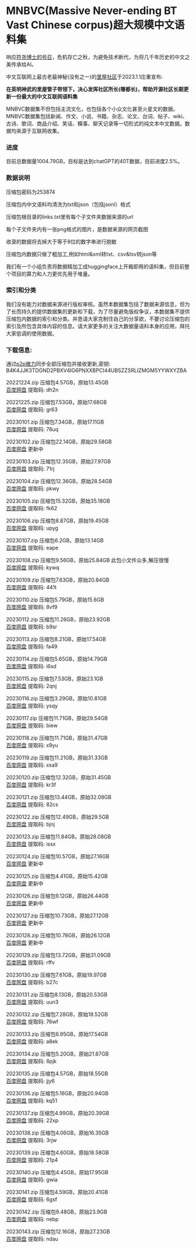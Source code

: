 # MNBVC(Massive Never-ending BT Vast Chinese corpus)超大规模中文语料集

响应[符尧博士的号召](https://yaofu.notion.site/GPT-3-5-360081d91ec245f29029d37b54573756)，危机存亡之秋，为避免技术断代，为将几千年历史的中文之美传承给AI。

中文互联网上最古老最神秘(没有之一)的[里屋社区](http://mnbvc.253874.net/)于2023.1.1庄重宣布:

**在英明神武的里屋管子带领下，决心发挥社区所长(哪都长)，帮助开源社区长期更新一份最大的中文互联网语料集**

MNBVC数据集不但包括主流文化，也包括各个小众文化甚至火星文的数据。MNBVC数据集包括新闻、作文、小说、书籍、杂志、论文、台词、帖子、wiki、古诗、歌词、商品介绍、笑话、糗事、聊天记录等一切形式的纯文本中文数据。数据均来源于互联网收集。

### 进度

目前总数据量1004.79GB，目标是达到chatGPT的40T数据，目前进度2.5%。

### 数据说明
压缩包密码为253874

压缩包内中文语料均清洗为txt和json（包括jsonl）格式

压缩包根目录的links.txt里有每个子文件夹数据来源的url

每个子文件夹内有一张png格式的图片，是数据来源的网页截图

收录的数据将去掉大于等于8位的数字串进行脱敏

压缩包内数据只做了粗加工,例如html&xml转txt、csv&tsv转json等

我们有一个小组负责将数据精加工成huggingface上开箱即用的语料集，但目前整个项目的算力和人力更优先用于堆量。

### 索引和分类

我们没有能力对数据来源进行版权审核。虽然本数据集包括了数据来源信息，但为了长而持久的提供数据集的更新和下载，为了尽量避免版权争议，本数据集不提供压缩包内数据的索引和分类。并恳请大家克制住自己的分享欲，不要讨论压缩包的索引及所包含具体内容的信息。请大家更多的关注大数据量语料本身的应用，拜托大家低调的使用数据。


### 下载信息:

通过[p2p微力](http://www.verysync.com/manual/)同步全部压缩包并接收更新,密钥: B4K4JJK3TDGND2PBXV4IG6PNXXBPCI44UBSZZSRLIZMGM5YYWXYZBA

20221224.zip 压缩包4.57GB，原始13.45GB   
[百度网盘](https://pan.baidu.com/s/19DWSU68IukKWQqoEgjuVRQ?pwd=dh2n) 提取码: dh2n 

20221225.zip 压缩包7.53GB，原始17.68GB   
[百度网盘](https://pan.baidu.com/s/1PXhoGY7g_GXpfKHi7Gyp9A?pwd=gr63) 提取码: gr63

20230101.zip 压缩包7.34GB，原始17.11GB   
[百度网盘](https://pan.baidu.com/s/1TLEkczf5_pQlWcXwLPPcEw?pwd=78uq) 提取码: 78uq  

20230102.zip 压缩包22.14GB，原始29.58GB   
[百度网盘]() 更新中 

20230103.zip 压缩包12.35GB，原始27.97GB   
[百度网盘](https://pan.baidu.com/s/1gbRuTqVCShb-_0x577cipw?pwd=71rj) 提取码: 71rj

20230104.zip 压缩包12.36GB，原始28.54GB   
[百度网盘](https://pan.baidu.com/s/1FxxJK3Il3F-AKd9tGXbcnw?pwd=pkwy) 提取码: pkwy 

20230105.zip 压缩包15.32GB，原始35.18GB   
[百度网盘](https://pan.baidu.com/s/14KT1Y24pXX5RYFUyQ1fIJw?pwd=fk62) 提取码: fk62 

20230106.zip 压缩包8.87GB，原始19.45GB   
[百度网盘](https://pan.baidu.com/s/1-t9olFvJsQsMAwgWTWtV2A?pwd=upyg) 提取码: upyg 

20230107.zip 压缩包6.2GB，原始13.14GB   
[百度网盘](https://pan.baidu.com/s/1NfuytYsAHqtACTs2Yfv-XA?pwd=eape) 提取码: eape  

20230108.zip 压缩包9.56GB，原始25.84GB  此包小文件众多,解压很慢   
[百度网盘](https://pan.baidu.com/s/1ZA3ljZ18LcLeUrjHyWH9Uw?pwd=kywq) 提取码: kywq 

20230109.zip 压缩包7.63GB，原始20.84GB   
[百度网盘](https://pan.baidu.com/s/1weZmOaz4SwHWf9-h8RdHBw?pwd=441t) 提取码: 441t 

20230110.zip 压缩包5.79GB，原始15.6GB   
[百度网盘](https://pan.baidu.com/s/1YjiYGe6AZfgR6qNFc9SwCw?pwd=8vf9) 提取码: 8vf9

20230112.zip 压缩包11.26GB，原始23.92GB   
[百度网盘](https://pan.baidu.com/s/1mtCQ8Sz7ImZ9U-0cM-qdcQ?pwd=b9sr) 提取码: b9sr

20230113.zip 压缩包8.21GB，原始17.54GB   
[百度网盘](https://pan.baidu.com/s/1tv6ghAgXuHO7nCqn7YVfjA?pwd=fa49) 提取码: fa49

20230114.zip 压缩包5.65GB，原始14.79GB   
[百度网盘](https://pan.baidu.com/s/18dY4-7TeJksStIVYXCkJlw?pwd=i6sd) 提取码: i6sd   

20230115.zip 压缩包7.53GB，原始23.1GB   
[百度网盘](https://pan.baidu.com/s/1NRz_0pz2XfhJRH8r59zYhQ?pwd=2qnj) 提取码: 2qnj   

20230116.zip 压缩包3.29GB，原始10.81GB   
[百度网盘](https://pan.baidu.com/s/1tIArlWw_pcoxEAtcYkrblg?pwd=ysqy) 提取码: ysqy 

20230117.zip 压缩包11.71GB，原始29.54GB   
[百度网盘](https://pan.baidu.com/s/1YgOMZjFAzx3WKSPEN056rg?pwd=biew) 提取码: biew  

20230118.zip 压缩包11.71GB，原始31.47GB   
[百度网盘](https://pan.baidu.com/s/1gFIbANFo4xU7GjE0zFBxLA?pwd=x9yu) 提取码: x9yu  

20230119.zip 压缩包11.21GB，原始31.33GB   
[百度网盘](https://pan.baidu.com/s/1h3QFWz-kQvvs38a7mcus_w?pwd=xsa9) 提取码: xsa9   

20230120.zip 压缩包12.32GB，原始31.45GB   
[百度网盘](https://pan.baidu.com/s/1PxwJE5JqEIpjBmEWqFLoMA?pwd=kr3f) 提取码: kr3f   

20230121.zip 压缩包13.44GB，原始32.08GB   
[百度网盘](https://pan.baidu.com/s/1dgUIxXaA14fO5ZzdCRHzYA?pwd=82cs) 提取码: 82cs    

20230122.zip 压缩包12.49GB，原始29.5GB   
[百度网盘](https://pan.baidu.com/s/18JwXVhakYsrvHW7pZL2vgQ?pwd=bjnj) 提取码: bjnj    

20230123.zip 压缩包11.84GB，原始28.08GB   
[百度网盘](https://pan.baidu.com/s/1l8JdVh6dC3mVaPWSbGrLUw?pwd=issx) 提取码: issx   

20230124.zip 压缩包10.57GB，原始27.16GB   
[百度网盘]() 更新中 

20230125.zip 压缩包4.41GB，原始15.42GB   
[百度网盘]() 更新中   

20230126.zip 压缩包9.12GB，原始26.44GB   
[百度网盘]() 更新中   

20230127.zip 压缩包10.73GB，原始27.12GB   
[百度网盘]() 更新中   

20230128.zip 压缩包10.78GB，原始26.12GB   
[百度网盘]() 更新中   

20230129.zip 压缩包13.72GB，原始31.09GB   
[百度网盘](https://pan.baidu.com/s/1qsNOpeFkFAsFnNmXQGTI_g?pwd=rffv) 提取码: rffv   

20230130.zip 压缩包7.61GB，原始19.97GB   
[百度网盘](https://pan.baidu.com/s/1rmKj0GNYsgrcgJzS2Z0B3A?pwd=b27c) 提取码: b27c   

20230131.zip 压缩包8.13GB，原始20.53GB   
[百度网盘](https://pan.baidu.com/s/1jyfZf8ZjjI5H8-_o7hBodA?pwd=uun3) 提取码: uun3   

20230132.zip 压缩包7.28GB，原始18.52GB   
[百度网盘](https://pan.baidu.com/s/1fgRkHilLQQsr_Z7FVjs3FQ?pwd=76wf) 提取码: 76wf   

20230133.zip 压缩包6.95GB，原始17.54GB   
[百度网盘](https://pan.baidu.com/s/1IaY6egHHSKjQlc3RZ_bhPw?pwd=a8ek) 提取码: a8ek   

20230134.zip 压缩包5.20GB，原始21.87GB   
[百度网盘](https://pan.baidu.com/s/16q2XG_iXu0B5Ip_Tq-HJkw?pwd=8pjk) 提取码: 8pjk   

20230135.zip 压缩包4.57GB，原始18.55GB   
[百度网盘](https://pan.baidu.com/s/1XuQFUbxenvn64JACk_TZYQ?pwd=jjy6) 提取码: jjy6   

20230136.zip 压缩包5.16GB，原始20.94GB   
[百度网盘](https://pan.baidu.com/s/1LqtjIAGeg3flQP_le-NcjA?pwd=kq51) 提取码: kq51   

20230137.zip 压缩包4.99GB，原始20.39GB   
[百度网盘](https://pan.baidu.com/s/1eagIBWbMwG5SJeGnPXVf6A?pwd=22xp) 提取码: 22xp   

20230138.zip 压缩包4.06GB，原始16.35GB   
[百度网盘](https://pan.baidu.com/s/1CdC-M9cCci3lPlqJcon86Q?pwd=3rjw) 提取码: 3rjw   

20230139.zip 压缩包4.60GB，原始18.58GB   
[百度网盘](https://pan.baidu.com/s/1A0-DWrr72jZSnuRs-umbfQ?pwd=21p4) 提取码: 21p4   

20230140.zip 压缩包4.45GB，原始17.95GB   
[百度网盘](https://pan.baidu.com/s/1JubTHBl_ausXJl6-4IuWSA?pwd=gwia) 提取码: gwia   

20230141.zip 压缩包4.59GB，原始20.41GB   
[百度网盘](https://pan.baidu.com/s/1PHNgGsYs5yTPWy7ix5amig?pwd=6gsf) 提取码: 6gsf   

20230142.zip 压缩包9.48GB，原始23.9GB   
[百度网盘](https://pan.baidu.com/s/12VJq98YYminByUHmMdPQdA?pwd=nebp) 提取码: nebp   

20230143.zip 压缩包12.16GB，原始27.23GB   
[百度网盘](https://pan.baidu.com/s/1dc2zRjiSPr5GELNJbxGeVQ?pwd=ndau) 提取码: ndau   



